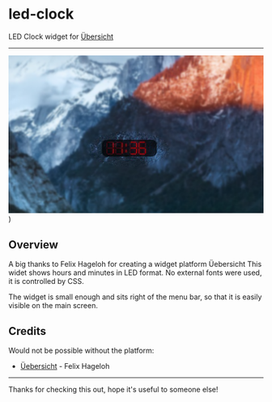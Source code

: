 # led-clock
LED Clock widget for [Übersicht](http://tracesof.net/uebersicht/)

---
![Screenshot](https://raw.githubusercontent.com/imranzahid01/led-clock/master/screenshot.png))

## Overview
A big thanks to Felix Hageloh for creating a widget platform Üebersicht
This widet shows hours and minutes in LED format. No external fonts were used, it is controlled by CSS.

The widget is small enough and sits right of the menu bar, so that it is easily visible on the main screen.

## Credits

Would not be possible without the platform:

* [Üebersicht](https://github.com/felixhageloh/uebersicht) - Felix Hageloh

---

Thanks for checking this out, hope it's useful to someone else!

